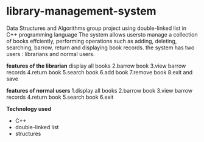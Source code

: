 # library-management-system
Data Structures and Algorithms group project using double-linked list in C++ programming language
The system allows usersto manage a collection of books effciently, performing operations such as adding, deleting, searching, barrow,
return  and displaying book records.
the system has two users : librarians and normal users.

 __features of the librarian__
display all books
2.barrow book
3.view barrow records
4.return book
5.search book
6.add book
7.remove book
8.exit and save

__features of normal users__
1.display all books 
2.barrow book
3.view barrow records
4.return book
5.search book
6.exit


__Technology used__
- C++
- double-linked list
- structures
